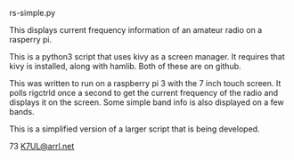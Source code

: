 rs-simple.py

This displays current frequency information of an amateur radio on a
rasperry pi.

This is a python3 script that uses kivy as a screen manager.
It requires that kivy is installed, along with hamlib.
Both of these are on github.


This was written to run on a raspberry pi 3 with the 7 inch touch
screen.  It polls rigctrld once a second to get the current frequency
of the radio and displays it on the screen.  Some simple band info is
also displayed on a few bands.

This is a simplified version of a larger script that is being
developed.


73
K7UL@arrl.net
